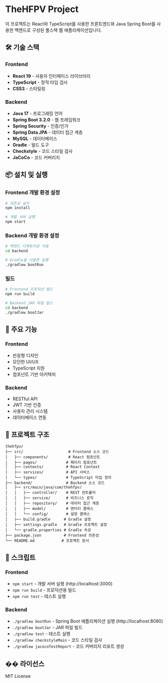 # TheHFPV Project

이 프로젝트는 React와 TypeScript를 사용한 프론트엔드와 Java Spring Boot를 사용한 백엔드로 구성된 풀스택 웹 애플리케이션입니다.

## 🛠️ 기술 스택

### Frontend
- **React 19** - 사용자 인터페이스 라이브러리
- **TypeScript** - 정적 타입 검사
- **CSS3** - 스타일링

### Backend
- **Java 17** - 프로그래밍 언어
- **Spring Boot 3.2.0** - 웹 프레임워크
- **Spring Security** - 인증/인가
- **Spring Data JPA** - 데이터 접근 계층
- **MySQL** - 데이터베이스
- **Gradle** - 빌드 도구
- **Checkstyle** - 코드 스타일 검사
- **JaCoCo** - 코드 커버리지

## 📦 설치 및 실행

### Frontend 개발 환경 설정

```bash
# 의존성 설치
npm install

# 개발 서버 실행
npm start
```

### Backend 개발 환경 설정

```bash
# 백엔드 디렉토리로 이동
cd backend

# Gradle을 사용한 실행
./gradlew bootRun
```

### 빌드

```bash
# Frontend 프로덕션 빌드
npm run build

# Backend JAR 파일 빌드
cd backend
./gradlew bootJar
```

## 🎯 주요 기능

### Frontend
- 반응형 디자인
- 모던한 UI/UX
- TypeScript 지원
- 컴포넌트 기반 아키텍처

### Backend
- RESTful API
- JWT 기반 인증
- 사용자 관리 시스템
- 데이터베이스 연동

## 📁 프로젝트 구조

```
thehfpv/
├── src/                    # Frontend 소스 코드
│   ├── components/         # React 컴포넌트
│   ├── pages/             # 페이지 컴포넌트
│   ├── contexts/          # React Context
│   ├── services/          # API 서비스
│   └── types/             # TypeScript 타입 정의
├── backend/               # Backend 소스 코드
│   ├── src/main/java/com/thehfpv/
│   │   ├── controller/    # REST 컨트롤러
│   │   ├── service/       # 비즈니스 로직
│   │   ├── repository/    # 데이터 접근 계층
│   │   ├── model/         # 엔티티 클래스
│   │   └── config/        # 설정 클래스
│   ├── build.gradle      # Gradle 설정
│   ├── settings.gradle   # Gradle 프로젝트 설정
│   └── gradle.properties # Gradle 속성
├── package.json          # Frontend 의존성
└── README.md            # 프로젝트 문서
```

## 🔧 스크립트

### Frontend
- `npm start` - 개발 서버 실행 (http://localhost:3000)
- `npm run build` - 프로덕션용 빌드
- `npm run test` - 테스트 실행

### Backend
- `./gradlew bootRun` - Spring Boot 애플리케이션 실행 (http://localhost:8080)
- `./gradlew bootJar` - JAR 파일 빌드
- `./gradlew test` - 테스트 실행
- `./gradlew checkstyleMain` - 코드 스타일 검사
- `./gradlew jacocoTestReport` - 코드 커버리지 리포트 생성

## �� 라이선스

MIT License
